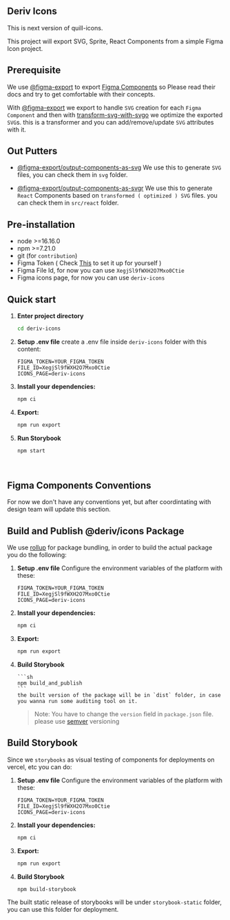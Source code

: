 ## Deriv Icons

This is next version of quill-icons.

This project will export SVG, Sprite, React Components from a simple Figma Icon project.

## Prerequisite

We use [@figma-export](https://www.npmjs.com/package/@figma-export/cli) to export [Figma Components](https://help.figma.com/hc/en-us/articles/360038662654-Guide-to-components-in-Figma#:~:text=Components%20are%20elements%20you%20can,icons%2C%20layouts%2C%20and%20more.) so Please read their docs and try to get comfortable with their concepts.

With [@figma-export](https://www.npmjs.com/package/@figma-export/cli) we export to handle `SVG` creation for each `Figma Component` and then with [transform-svg-with-svgo](https://github.com/marcomontalbano/figma-exporter/blob/HEAD/packages/cli/packages/transform-svg-with-svgo) we optimize the exported `SVG`s. this is a transformer and you can add/remove/update `SVG` attributes with it.

## Out Putters

- [@figma-export/output-components-as-svg](https://github.com/marcomontalbano/figma-exporter/blob/HEAD/packages/cli/packages/output-components-as-svg)
  We use this to generate `SVG` files, you can check them in `svg` folder.

- [@figma-export/output-components-as-svgr](https://github.com/marcomontalbano/figma-exporter/blob/HEAD/packages/cli/packages/output-components-as-svgr)
  We use this to generate `React` Components based on `transformed ( optimized ) SVG` files. you can check them in `src/react` folder.

## Pre-installation

- node >=16.16.0
- npm >=7.21.0
- git (for `contribution`)
- Figma Token ( Check [This](https://www.figma.com/developers/api#authentication) to set it up for yourself )
- Figma File Id, for now you can use `XegjSl9fWXH2O7Mxo0Ctie`
- Figma icons page, for now you can use `deriv-icons`

## Quick start

1.  **Enter project directory**

    ```sh
    cd deriv-icons
    ```

2.  **Setup .env file**
    create a .env file inside `deriv-icons` folder with this content:
    ```
    FIGMA_TOKEN=YOUR_FIGMA_TOKEN
    FILE_ID=XegjSl9fWXH2O7Mxo0Ctie
    ICONS_PAGE=deriv-icons
    ```
3.  **Install your dependencies:**

    ```sh
    npm ci
    ```

4.  **Export:**

    ```sh
    npm run export
    ```

5.  **Run Storybook**

    ```sh
    npm start
    ```

<br />

## Figma Components Conventions

For now we don't have any conventions yet, but after coordintating with design team will update this section.

## Build and Publish @deriv/icons Package

We use [rollup](https://rollupjs.org/guide/en/) for package bundling, in order to build the actual package you do the following:

1.  **Setup .env file**
    Configure the environment variables of the platform with these:
    ```
    FIGMA_TOKEN=YOUR_FIGMA_TOKEN
    FILE_ID=XegjSl9fWXH2O7Mxo0Ctie
    ICONS_PAGE=deriv-icons
    ```
2.  **Install your dependencies:**

    ```sh
    npm ci
    ```

3.  **Export:**

    ```sh
    npm run export
    ```

4.  **Build Storybook**

        ```sh
        npm build_and_publish
        ```
        the built version of the package will be in `dist` folder, in case you wanna run some auditing tool on it.

    > Note: You have to change the `version` field in `package.json` file. please use [semver](https://semver.org/) versioning

## Build Storybook

Since we `storybooks` as visual testing of components for deployments on vercel, etc you can do:

1.  **Setup .env file**
    Configure the environment variables of the platform with these:
    ```
    FIGMA_TOKEN=YOUR_FIGMA_TOKEN
    FILE_ID=XegjSl9fWXH2O7Mxo0Ctie
    ICONS_PAGE=deriv-icons
    ```
2.  **Install your dependencies:**

    ```sh
    npm ci
    ```

3.  **Export:**

    ```sh
    npm run export
    ```

4.  **Build Storybook**

    ```sh
    npm build-storybook
    ```

The built static release of storybooks will be under `storybook-static` folder, you can use this folder for deployment.
